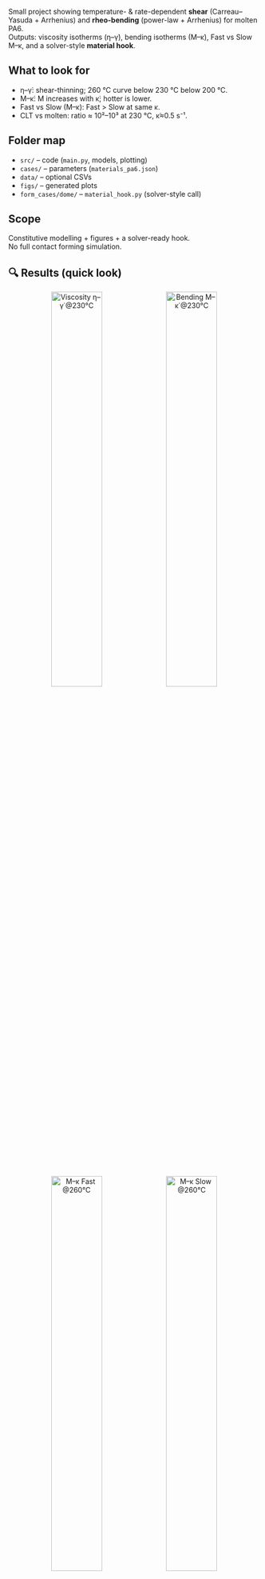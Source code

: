 
Small project showing temperature- & rate-dependent **shear** (Carreau–Yasuda + Arrhenius) and **rheo-bending** (power-law + Arrhenius) for molten PA6.  
Outputs: viscosity isotherms (η–γ̇), bending isotherms (M–κ̇), Fast vs Slow M–κ, and a solver-style **material hook**.

## What to look for
- η–γ̇: shear-thinning; 260 °C curve below 230 °C below 200 °C.  
- M–κ̇: M increases with κ̇; hotter is lower.  
- Fast vs Slow (M–κ): Fast > Slow at same κ.  
- CLT vs molten: ratio ≈ 10²–10³ at 230 °C, κ̇≈0.5 s⁻¹.

## Folder map
- `src/` – code (`main.py`, models, plotting)
- `cases/` – parameters (`materials_pa6.json`)
- `data/` – optional CSVs
- `figs/` – generated plots
- `form_cases/dome/` – `material_hook.py` (solver-style call)

## Scope
Constitutive modelling + figures + a solver-ready hook.  
No full contact forming simulation.

## 🔍 Results (quick look)
<p align="center">
  <img src="figs/eta_isotherm_503K.png" alt="Viscosity η–γ̇ @230°C" width="45%">
  <img src="figs/bending_isotherm_503K_Nmm.png" alt="Bending M–κ̇ @230°C" width="45%">
</p>
<p align="center">
  <img src="figs/M_kappa_Fast_260degC_Nmm.png" alt="M–κ Fast @260°C" width="45%">
  <img src="figs/M_kappa_Slow_260degC_Nmm.png" alt="M–κ Slow @260°C" width="45%">
</p>

**CLT vs molten (summary):** see `figs/CLT_vs_molten_ratio.txt`.


## 🎯 Relevance to PhD topic
- **Constitutive**: temperature- & rate-dependent shear (Carreau–Yasuda + Arrhenius) and **rheo-bending** \(M=K_b(T)\,\dot\kappa^m\).
- **Findings**: molten bending stiffness at forming conditions is ≈ **10²–10³×** lower than room-T CLT → explains wrinkle suppression with CLT inputs.
- **Implementation**: `form_cases/dome/material_hook.py` mirrors a UMAT/VUMAT/material-plugin call (same law → solver).

